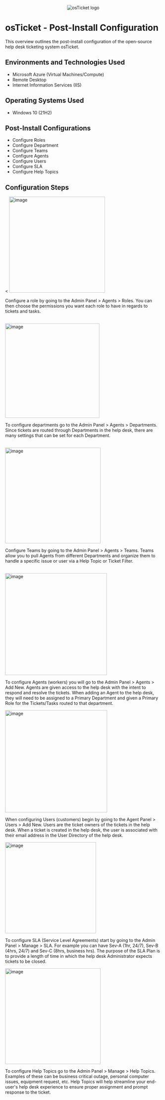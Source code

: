 
<p align="center">
<img src="https://i.imgur.com/Clzj7Xs.png" alt="osTicket logo"/>
</p>

<h1>osTicket - Post-Install Configuration</h1>
This overview outlines the post-install configuration of the open-source help desk ticketing system osTicket.<br />

<h2>Environments and Technologies Used</h2>

- Microsoft Azure (Virtual Machines/Compute)
- Remote Desktop
- Internet Information Services (IIS)

<h2>Operating Systems Used </h2>

- Windows 10</b> (21H2)

<h2>Post-Install Configurations</h2>

- Configure Roles
- Configure Department
- Configure Teams
- Configure Agents
- Configure Users
- Configure SLA
- Configure Help Topics


<h2>Configuration Steps</h2>

<p>
<


<img width="309" alt="image" src="https://github.com/Jess20A/post-install-config/assets/142112890/662e3066-f8b6-4dca-a48a-fc79293c07fb">



</p>
<p>
Configure a role by going to the Admin Panel > Agents > Roles. You can then choose the permissions you want each role to have in regards to tickets and tasks. 
</p>
<br />


<img width="304" alt="image" src="https://github.com/Jess20A/post-install-config/assets/142112890/e4735325-aed2-46fd-9509-3355a5eb2dd1">



</p>
<p>
To configure departments go to the Admin Panel > Agents > Departments. Since tickets are routed through Departments in the help desk, there are many settings that can be set for each Department.
</p>
<br />


<img width="308" alt="image" src="https://github.com/Jess20A/post-install-config/assets/142112890/f0dcf03c-3017-430b-aa01-906b199815ea">


<p>
Configure Teams by going to the Admin Panel > Agents > Teams. Teams allow you to pull Agents from different Departments and organize them to handle a specific issue or user via a Help Topic or Ticket Filter.

</p>
<br />

<img width="328" alt="image" src="https://github.com/Jess20A/post-install-config/assets/142112890/fcafbcce-56b4-4ec1-914b-8ac5c8d20256">



To configure Agents (workers) you will go to the Admin Panel > Agents > Add New. Agents are given access to the help desk with the intent to respond and resolve the tickets. When adding an Agent to the help desk, they will need to be assigned to a Primary Department and given a Primary Role for the Tickets/Tasks routed to that department. 


<img width="329" alt="image" src="https://github.com/Jess20A/post-install-config/assets/142112890/d1d34a02-847f-493b-a65d-d152459df3f9">

When configuring Users (customers) begin by going to the Agent Panel > Users > Add New. Users are the ticket owners of the tickets in the help desk. When a ticket is created in the help desk, the user is associated with their email address in the User Directory of the help desk.  


<img width="293" alt="image" src="https://github.com/Jess20A/post-install-config/assets/142112890/6f45f639-522b-4ecd-95f4-de70714ec028">

To configure SLA (Service Level Agreements) start by going to the Admin Panel > Manage > SLA. For example you can have Sev-A (1hr, 24/7), Sev-B (4hrs, 24/7) and Sev-C (8hrs, business hrs). The purpose of the SLA Plan is to provide a length of time in which the help desk Administrator expects tickets to be closed.

<img width="308" alt="image" src="https://github.com/Jess20A/post-install-config/assets/142112890/43bc7635-c19c-463b-a806-8ff580b20d4e">

To configure Help Topics go to the Admin Panel > Manage > Help Topics. Examples of these can be business critical outage, personal computer issues, equipment request, etc.  Help Topics will help streamline your end-user's help desk experience to ensure proper assignment and prompt response to the ticket. 
